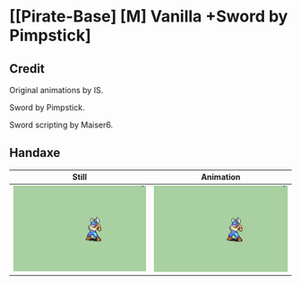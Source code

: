 # [\[Pirate-Base\] \[M\] Vanilla +Sword by Pimpstick]

## Credit

Original animations by IS.

Sword by Pimpstick.

Sword scripting by Maiser6.
	
## Handaxe

| Still | Animation |
| :---: | :-------: |
| ![Handaxe still](./Handaxe_000.png) | ![Handaxe animation](./Handaxe.gif) |
